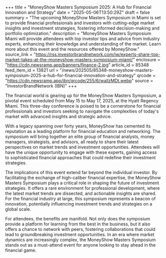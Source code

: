 +++
title = "MoneyShow Masters Symposium 2025: A Hub for Financial Innovation and Strategy"
date = "2025-05-06T13:50:29Z"
draft = false
summary = "The upcoming MoneyShow Masters Symposium in Miami is set to provide financial professionals and investors with cutting-edge market insights and investment strategies, fostering informed decision-making and portfolio optimization."
description = "MoneyShow Masters Symposium Miami will provide attendees with top investor tips and advice from industry experts, enhancing their knowledge and understanding of the market. Learn more about this event and the resources offered by MoneyShow."
source_link = "https://rss.investorbrandnetwork.com/iw/experts-share-top-market-takes-at-the-moneyshow-masters-symposium-miami/"
enclosure = "https://cdn.newsramp.app/banners/finance-2.jpg"
article_id = 85348
feed_item_id = 13821
url = "/news/202505/85348-moneyshow-masters-symposium-2025-a-hub-for-financial-innovation-and-strategy"
qrcode = "https://cdn.newsramp.app/ibn/qrcode/255/6/wallzMDt.webp"
source = "InvestorBrandNetwork (IBN)"
+++

<p>The financial world is gearing up for the MoneyShow Masters Symposium, a pivotal event scheduled from May 15 to May 17, 2025, at the Hyatt Regency Miami. This three-day conference is poised to be a cornerstone for financial professionals and investors seeking to navigate the complexities of today's market with advanced insights and strategic advice.</p><p>With a legacy spanning over forty years, MoneyShow has cemented its reputation as a leading platform for financial education and networking. The symposium will bring together an elite group of financial analysts, money managers, strategists, and advisors, all ready to share their latest perspectives on market trends and investment opportunities. Attendees will have the unique opportunity to engage with these experts, gaining access to sophisticated financial approaches that could redefine their investment strategies.</p><p>The implications of this event extend far beyond the individual investor. By facilitating the exchange of high-caliber financial expertise, the MoneyShow Masters Symposium plays a critical role in shaping the future of investment strategies. It offers a rare environment for professional development, where the latest market trends are dissected, and actionable insights are shared. For the financial industry at large, this symposium represents a beacon of innovation, potentially influencing investment trends and strategies on a global scale.</p><p>For attendees, the benefits are manifold. Not only does the symposium provide a platform for learning from the best in the business, but it also offers a chance to network with peers, fostering collaborations that could lead to groundbreaking investment opportunities. In an era where market dynamics are increasingly complex, the MoneyShow Masters Symposium stands out as a must-attend event for anyone looking to stay ahead in the financial game.</p>